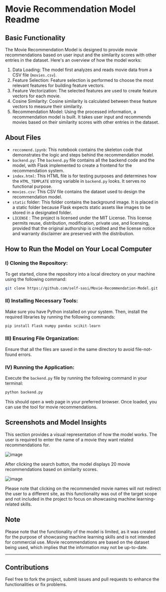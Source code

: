 # Movie Recommendation Model Readme

## Basic Functionality

The Movie Recommendation Model is designed to provide movie recommendations based on user input and the similarity scores with other entries in the dataset. Here's an overview of how the model works:

1. Data Loading: The model first analyzes and reads movie data from a CSV file (`movies.csv`).
2. Feature Selection: Feature selection is performed to choose the most relevant features for building feature vectors.
3. Feature Vectorization: The selected features are used to create feature vectors for each movie.
4. Cosine Similarity: Cosine similarity is calculated between these feature vectors to measure their similarity.
5. Recommendation Model: Using the processed information, a recommendation model is built. It takes user input and recommends movies based on their similarity scores with other entries in the dataset.

## About Files

- `reccomend.ipynb`: This notebook contains the skeleton code that demonstrates the logic and steps behind the recommendation model.
- `backend.py`: The `backend.py` file contains all the backend code and the model, with Flask implemented to create a frontend for the recommendation system.
- `index.html`: This HTML file is for testing purposes and determines how the `HTML_TEMPLATE` string variable in `backend.py` looks. It serves no functional purpose.
- `movies.csv`: This CSV file contains the dataset used to design the recommendation model.
- `static` folder: This folder contains the background image. It is placed in a static folder because Flask expects static assets like images to be stored in a designated folder.
- `LICENSE` : The project is licensed under the MIT License. This license permits reuse, distribution, modification, private use, and licensing, provided that the original authorship is credited and the license notice and warranty disclaimer are preserved with the distribution.

## How to Run the Model on Your Local Computer

### Ⅰ) Cloning the Repository:

To get started, clone the repository into a local directory on your machine using the following command:

```bash
git clone https://github.com/self-sasi/Movie-Recommendation-Model.git
```

### Ⅱ) Installing Necessary Tools:

Make sure you have Python installed on your system. Then, install the required libraries by running the following commands:

```python
pip install Flask numpy pandas scikit-learn
```

### Ⅲ) Ensuring File Organization:

Ensure that all the files are saved in the same directory to avoid file-not-found errors.

### Ⅳ) Running the Application:

Execute the `backend.py` file by running the following command in your terminal:

```bash
python backend.py
```

This should open a web page in your preferred browser. Once loaded, you can use the tool for movie recommendations.

## Screenshots and Model Insights

This section provides a visual representation of how the model works. The user is required to enter the name of a movie they want related recommendations for. 

![image](https://github.com/self-sasi/Movie-Recommendation-Model/assets/140454190/bbf4b736-508b-4f5b-b022-03b4577e487c)

After clicking the search button, the model displays 20 movie recommendations based on similarity scores.

![image](https://github.com/self-sasi/Movie-Recommendation-Model/assets/140454190/b0ada1c1-a539-4f26-8528-06ab962a8214)

Please note that clicking on the recommended movie names will not redirect the user to a different site, as this functionality was out of the target scope and not included in the project to focus on showcasing machine learning-related skills.

## Note

Please note that the functionality of the model is limited, as it was created for the purpose of showcasing machine learning skills and is not intended for commercial use. Movie recommendations are based on the dataset being used, which implies that the information may not be up-to-date.

---

## Contributions

Feel free to fork the project, submit issues and pull requests to enhance the functionalities or fix problems.
